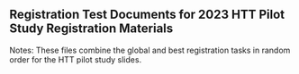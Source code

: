 ## Registration Test Documents for 2023 HTT Pilot Study Registration Materials

Notes: These files combine the global and best registration tasks in random order for the HTT pilot study slides.
